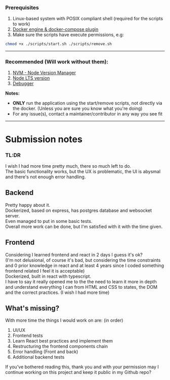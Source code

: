 ### Prerequisites

1. Linux-based system with POSIX compliant shell (required for the scripts to work)
2. [Docker engine & docker-compose plugin](../../tools/docker.md)
3. Make sure the scripts have execute permissions, e.g:

```bash
chmod +x ./scripts/start.sh ./scripts/remove.sh
```

---

### Recommended (Will work without them):

1. [NVM - Node Version Manager](https://github.com/nvm-sh/nvm#installing-and-updating)
2. [Node LTS version](https://github.com/nvm-sh/nvm#long-term-support)
3. [Debugger](../../web/node/debugger/typescript/README.md)

**Notes:**

- **ONLY** run the application using the start/remove scripts, not directly via
  the docker. (Unless you are sure you know what you're doing)
- For any issue(s), contact a maintainer/contributor in any way you see fit

---

# Submission notes

### TL:DR

I wish I had more time pretty much, there so much left to do.  
The basic functionality works, but the UX is problematic, the UI is abysmal
and there's not enough error handling.

## Backend

Pretty happy about it.  
Dockerized, based on express, has postgres database and websocket server.  
Even managed to put in some basic tests.  
Overall more work can be done, but I'm satisfied with it with the time given.

## Frontend

Considering I learned frontend and react in 2 days I guess it's ok?  
(I'm not delusional, of course it's bad, but considering the time constraints
and 0 prior knowledge in react and at least 4 years since I coded something
frontend related I feel it is acceptable)  
Dockerized, built in react with typescript.  
I have to say it really opened me to the the need to learn it more in
depth and understand everything I can from HTML and CSS to states, the DOM and
the correct practices. (I wish I had more time)

## What's missing?

With more time the things I would work on are: (in order)

1. UI/UX
2. Frontend tests
3. Learn React best practices and implement them
4. Restructuring the frontend components chain
5. Error handling (Front and back)
6. Additional backend tests

If you've bothered reading this, thank you and with your permission may I continue
working on this project and keep it public in my Github repo?

